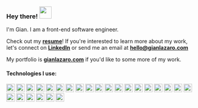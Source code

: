 ### Hey there! <img src="https://cdn3.emoji.gg/emojis/2213-kirbywave.gif" width="32px">

<p> I'm Gian. I am a front-end software engineer. </p>

Check out my <b>[resume](https://www.gianlazaro.com/GianLazaro-resume.pdf)</b>! If you're interested to learn more about my work, let's connect on <b>[LinkedIn](https://linkedin.com/in/gianlazaro)</b> or send me an email at <b>hello@gianlazaro.com</b>

My portfolio is <b>[gianlazaro.com](https://www.gianlazaro.com)</b> if you'd like to some more of my work.

#### Technologies I use: 
<img src="https://img.shields.io/badge/HTML5-E34F26.svg?style=for-the-badge&logo=HTML5&logoColor=white" height="22px"/> <img src="https://img.shields.io/badge/JavaScript-F7DF1E.svg?style=for-the-badge&logo=JavaScript&logoColor=black" height="22px"/> <img src="https://img.shields.io/badge/react-%2320232a.svg?style=for-the-badge&logo=react&logoColor=%2361DAFB" height="22px"/> <img src="https://img.shields.io/badge/CSS3-1572B6.svg?style=for-the-badge&logo=CSS3&logoColor=white" height="22px"/> <img src="https://img.shields.io/badge/styledcomponents-DB7093.svg?style=for-the-badge&logo=styled-components&logoColor=white" height="22px"/> <img src="https://img.shields.io/badge/CSS%20Modules-000000.svg?style=for-the-badge&logo=CSS-Modules&logoColor=white" height="22px"/> <img src="https://img.shields.io/badge/Next.js-000000.svg?style=for-the-badge&logo=nextdotjs&logoColor=white" height="22px"/> <img src="https://img.shields.io/badge/Node.js-339933.svg?style=for-the-badge&logo=nodedotjs&logoColor=white" height="22px"/> <img src="https://img.shields.io/badge/Express-000000.svg?style=for-the-badge&logo=Express&logoColor=white" height="22px"/> <img src="https://img.shields.io/badge/Amazon%20AWS-232F3E.svg?style=for-the-badge&logo=Amazon-AWS&logoColor=white" height="22px"/> <img src="https://img.shields.io/badge/Vercel-000000.svg?style=for-the-badge&logo=Vercel&logoColor=white" height="22px"/> <img src="https://img.shields.io/badge/Heroku-430098.svg?style=for-the-badge&logo=Heroku&logoColor=white" height="22px"/> <img src="https://img.shields.io/badge/MySQL-4479A1.svg?style=for-the-badge&logo=MySQL&logoColor=white" height="22px"/> <img src="https://img.shields.io/badge/PostgreSQL-4169E1.svg?style=for-the-badge&logo=PostgreSQL&logoColor=white" height="22px"/> <img src="https://img.shields.io/badge/MongoDB-47A248.svg?style=for-the-badge&logo=MongoDB&logoColor=white" height="22px"/> <img src="https://img.shields.io/badge/NGINX-009639.svg?style=for-the-badge&logo=NGINX&logoColor=white" height="22px"/> <img src="https://img.shields.io/badge/Jest-C21325.svg?style=for-the-badge&logo=Jest&logoColor=white" height="22px"/> <img src="https://img.shields.io/badge/Mocha-8D6748.svg?style=for-the-badge&logo=Mocha&logoColor=white" height="22px"/> <img src="https://img.shields.io/badge/Chai-A30701.svg?style=for-the-badge&logo=Chai&logoColor=white" height="22px"/> <img src="https://img.shields.io/badge/Webpack-8DD6F9.svg?style=for-the-badge&logo=Webpack&logoColor=black" height="22px"/> <img src="https://img.shields.io/badge/Babel-F9DC3E.svg?style=for-the-badge&logo=Babel&logoColor=black" height="22px"/> <img src="https://img.shields.io/badge/npm-CB3837.svg?style=for-the-badge&logo=npm&logoColor=white" height="22px"/> <img src="https://img.shields.io/badge/Firebase-FFCA28.svg?style=for-the-badge&logo=Firebase&logoColor=black" height="22px"/> <img src="https://img.shields.io/badge/Lighthouse-F44B21.svg?style=for-the-badge&logo=Lighthouse&logoColor=white" height="22px"/> <img src="https://img.shields.io/badge/Figma-F24E1E.svg?style=for-the-badge&logo=Figma&logoColor=white" height="22px"/>

